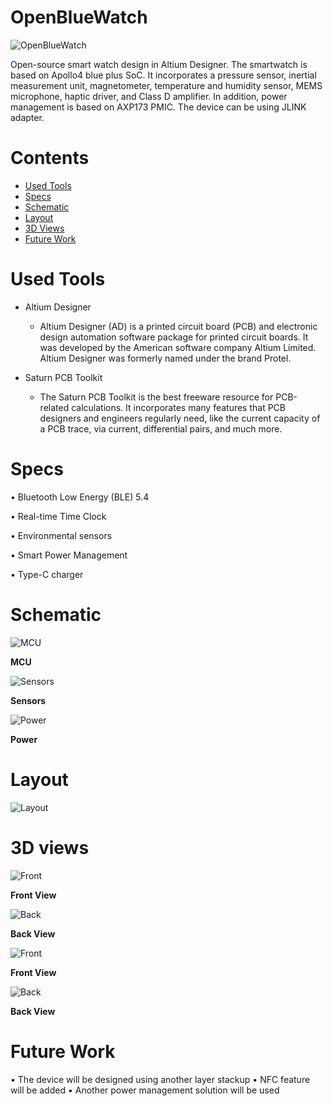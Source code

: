 # OpenBlueWatch
![OpenBlueWatch](https://github.com/CircuitCraftsman/OpenBlueWatch/blob/main/OpenBlueWatch/Schematic/Block%20Diagram.png)

Open-source smart watch design in Altium Designer. The smartwatch is based on Apollo4 blue plus SoC. It incorporates a pressure sensor, inertial measurement unit, magnetometer, temperature and humidity sensor, MEMS microphone, haptic driver, and Class D amplifier. In addition, power management is based on AXP173 PMIC. The device can be using JLINK adapter. 

# Contents
- [Used Tools](#Used-Tools)
- [Specs](#Specs)
- [Schematic](#Schematic)
- [Layout](#Layout)
- [3D Views](#3D-Views)
- [Future Work](#Future-Work)

# Used Tools
- Altium Designer

    - Altium Designer (AD) is a printed circuit board (PCB) and electronic design automation software package for printed circuit boards. It was developed by the American software company Altium Limited. Altium Designer was formerly named under the brand Protel.

- Saturn PCB Toolkit

    - The Saturn PCB Toolkit is the best freeware resource for PCB-related calculations. It incorporates many features that PCB designers and engineers regularly need, like the current capacity of a PCB trace, via current, differential pairs, and much more.

# Specs

  • Bluetooth Low Energy (BLE) 5.4
  
  • Real-time Time Clock
  
  • Environmental sensors
  
  • Smart Power Management
  
  • Type-C charger

# Schematic 

![MCU](https://github.com/CircuitCraftsman/OpenBlueWatch/blob/main/OpenBlueWatch/Schematic/MCU.png)

**MCU**

![Sensors](https://github.com/CircuitCraftsman/OpenBlueWatch/blob/main/OpenBlueWatch/Schematic/Sensors.png)

**Sensors**

![Power](https://github.com/CircuitCraftsman/OpenBlueWatch/blob/main/OpenBlueWatch/Schematic/Power.png)

**Power**

# Layout

![Layout](https://github.com/CircuitCraftsman/OpenBlueWatch/blob/main/OpenBlueWatch/Layout/layout.png)

# 3D views

![Front](https://github.com/CircuitCraftsman/OpenBlueWatch/blob/main/OpenBlueWatch/Project%20outputs/Images/3D%20Front.png)

**Front View**

![Back](https://github.com/CircuitCraftsman/OpenBlueWatch/blob/main/OpenBlueWatch/Project%20outputs/Images/3D%20Front.png)

**Back View**

![Front](https://media.licdn.com/dms/image/v2/D562DAQFgz1dOIPLLmw/profile-treasury-image-shrink_800_800/profile-treasury-image-shrink_800_800/0/1699466358328?e=1744322400&v=beta&t=-baVc0_afFe4btZv-IMa9OuKzIjo3gkh3ymoWeZyQeE)

**Front View**

![Back](https://media.licdn.com/dms/image/v2/D562DAQEfvLfMubVegQ/profile-treasury-image-shrink_800_800/profile-treasury-image-shrink_800_800/0/1699466428609?e=1744322400&v=beta&t=J-x9mI1FhwZHsZ5mEAWIZFUeT4BRmSueVVECh_pzFuo)

**Back View**

# Future Work

  • The device will be designed using another layer stackup
  • NFC feature will be added
  • Another power management solution will be used




  
  
